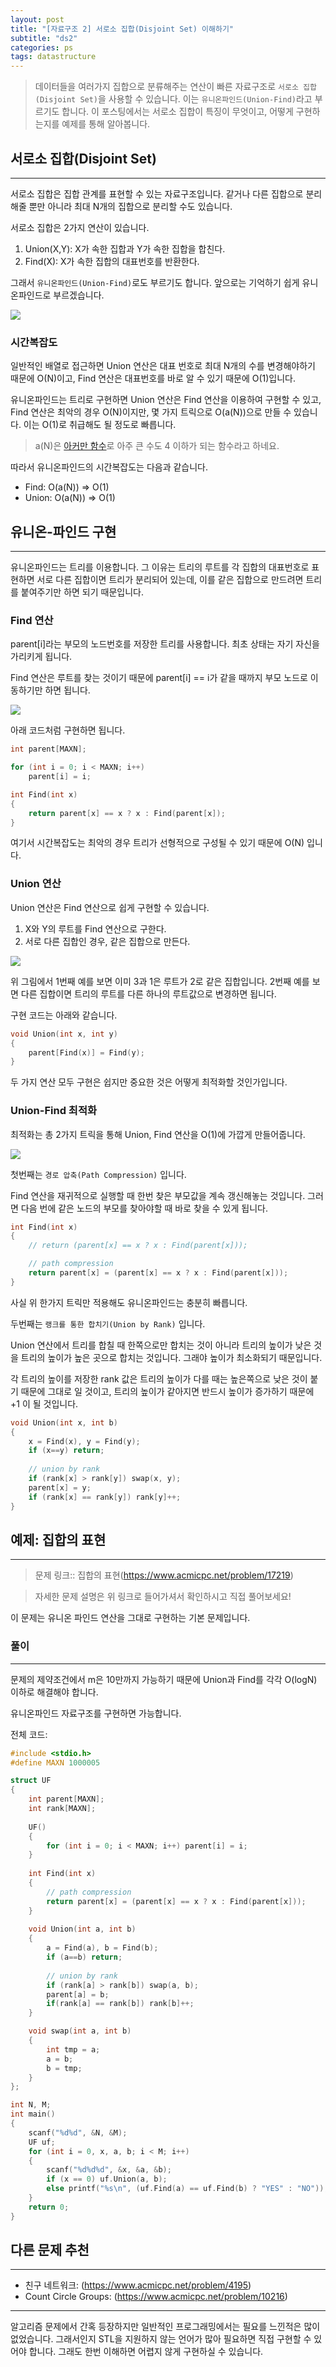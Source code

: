 ```yaml
---
layout: post
title: "[자료구조 2] 서로소 집합(Disjoint Set) 이해하기"
subtitle: "ds2"
categories: ps
tags: datastructure
---
```


> 데이터들을 여러가지 집합으로 분류해주는 연산이 빠른 자료구조로 `서로소 집합(Disjoint Set)`을 사용할 수 있습니다. 이는 `유니온파인드(Union-Find)`라고 부르기도 합니다.
> 이 포스팅에서는 서로소 집합이 특징이 무엇이고, 어떻게 구현하는지를 예제를 통해 알아봅니다.

## 서로소 집합(Disjoint Set)
---

서로소 집합은 집합 관계를 표현할 수 있는 자료구조입니다. 같거나 다른 집합으로 분리해줄 뿐만 아니라 최대 N개의 집합으로 분리할 수도 있습니다.

서로소 집합은 2가지 연산이 있습니다.

1. Union(X,Y): X가 속한 집합과 Y가 속한 집합을 합친다.
2. Find(X): X가 속한 집합의 대표번호를 반환한다.

그래서 `유니온파인드(Union-Find)`로도 부르기도 합니다. 앞으로는 기억하기 쉽게 유니온파인드로 부르겠습니다.

![](https://laboputer.github.io/assets/img/algorithm/ds/09_uf1.PNG)

### 시간복잡도

일반적인 배열로 접근하면 Union 연산은 대표 번호로 최대 N개의 수를 변경해야하기 때문에 O(N)이고, Find 연산은 대표번호를 바로 알 수 있기 때문에 O(1)입니다. 

유니온파인드는 트리로 구현하면 Union 연산은 Find 연산을 이용하여 구현할 수 있고, Find 연산은 최악의 경우 O(N)이지만, 몇 가지 트릭으로 O(a(N))으로 만들 수 있습니다. 이는 O(1)로 취급해도 될 정도로 빠릅니다.

> a(N)은 [아커만 함수](https://ko.wikipedia.org/wiki/%EC%95%84%EC%BB%A4%EB%A7%8C_%ED%95%A8%EC%88%98)로 아주 큰 수도 4 이하가 되는 함수라고 하네요.

따라서 유니온파인드의 시간복잡도는 다음과 같습니다.
- Find: O(a(N)) => O(1)
- Union: O(a(N)) => O(1)

## 유니온-파인드 구현
---

유니온파인드는 트리를 이용합니다. 그 이유는 트리의 루트를 각 집합의 대표번호로 표현하면 서로 다른 집합이면 트리가 분리되어 있는데, 이를 같은 집합으로 만드려면 트리를 붙여주기만 하면 되기 때문입니다.

### Find 연산

parent[i]라는 부모의 노드번호를 저장한 트리를 사용합니다. 최초 상태는 자기 자신을 가리키게 됩니다.

Find 연산은 루트를 찾는 것이기 때문에 parent[i] == i가 같을 때까지 부모 노드로 이동하기만 하면 됩니다.

![](https://laboputer.github.io/assets/img/algorithm/ds/09_uf2.PNG)

아래 코드처럼 구현하면 됩니다.
```C
int parent[MAXN];

for (int i = 0; i < MAXN; i++) 
    parent[i] = i; 

int Find(int x) 
{ 
    return parent[x] == x ? x : Find(parent[x]); 
}
```

여기서 시간복잡도는 최악의 경우 트리가 선형적으로 구성될 수 있기 때문에 O(N) 입니다.

### Union 연산

Union 연산은 Find 연산으로 쉽게 구현할 수 있습니다.

1. X와 Y의 루트를 Find 연산으로 구한다.
2. 서로 다른 집합인 경우, 같은 집합으로 만든다.

![](https://laboputer.github.io/assets/img/algorithm/ds/09_uf3.PNG)

위 그림에서 1번째 예를 보면 이미 3과 1은 루트가 2로 같은 집합입니다. 2번째 예를 보면 다른 집합이면 트리의 루트를 다른 하나의 루트값으로 변경하면 됩니다.

구현 코드는 아래와 같습니다.
```C
void Union(int x, int y) 
{ 
    parent[Find(x)] = Find(y); 
}
```

두 가지 연산 모두 구현은 쉽지만 중요한 것은 어떻게 최적화할 것인가입니다.

### Union-Find 최적화

최적화는 총 2가지 트릭을 통해 Union, Find 연산을 O(1)에 가깝게 만들어줍니다.

![](https://laboputer.github.io/assets/img/algorithm/ds/09_uf4.PNG)

첫번째는 `경로 압축(Path Compression)` 입니다.

Find 연산을 재귀적으로 실행할 때 한번 찾은 부모값을 계속 갱신해놓는 것입니다. 그러면 다음 번에 같은 노드의 부모를 찾아야할 때 바로 찾을 수 있게 됩니다.

```C
int Find(int x) 
{ 
    // return (parent[x] == x ? x : Find(parent[x]));

    // path compression
    return parent[x] = (parent[x] == x ? x : Find(parent[x])); 
}
```

사실 위 한가지 트릭만 적용해도 유니온파인드는 충분히 빠릅니다.

두번째는 `랭크를 통한 합치기(Union by Rank)` 입니다.

Union 연산에서 트리를 합칠 때 한쪽으로만 합치는 것이 아니라 트리의 높이가 낮은 것을 트리의 높이가 높은 곳으로 합치는 것입니다. 그래야 높이가 최소화되기 때문입니다.

각 트리의 높이를 저장한 rank 값은 트리의 높이가 다를 때는 높은쪽으로 낮은 것이 붙기 때문에 그대로 일 것이고, 트리의 높이가 같아지면 반드시 높이가 증가하기 때문에 +1 이 될 것입니다.

```C
void Union(int x, int b) 
{ 
    x = Find(x), y = Find(y);
    if (x==y) return;
    
    // union by rank
    if (rank[x] > rank[y]) swap(x, y);
    parent[x] = y;
    if (rank[x] == rank[y]) rank[y]++;
}
```

## 예제: 집합의 표현
---

> 문제 링크:: 집합의 표현(https://www.acmicpc.net/problem/17219)

> 자세한 문제 설명은 위 링크로 들어가셔서 확인하시고 직접 풀어보세요!

이 문제는 유니온 파인드 연산을 그대로 구현하는 기본 문제입니다.

### 풀이
---

문제의 제약조건에서 m은 10만까지 가능하기 때문에 Union과 Find를 각각 O(logN) 이하로 해결해야 합니다.

유니온파인드 자료구조를 구현하면 가능합니다.

전체 코드:

```C
#include <stdio.h>
#define MAXN 1000005

struct UF
{
    int parent[MAXN];
    int rank[MAXN];
	
    UF() 
    { 
        for (int i = 0; i < MAXN; i++) parent[i] = i; 
    }
    
    int Find(int x) 
    {
        // path compression
        return parent[x] = (parent[x] == x ? x : Find(parent[x])); 
    }
    
    void Union(int a, int b) 
    { 
        a = Find(a), b = Find(b);
        if (a==b) return;
        
        // union by rank
        if (rank[a] > rank[b]) swap(a, b);
        parent[a] = b;
        if(rank[a] == rank[b]) rank[b]++;
    }

    void swap(int a, int b)
    {
        int tmp = a;
        a = b;
        b = tmp;
    }
};

int N, M;
int main()
{
	scanf("%d%d", &N, &M);
	UF uf;
	for (int i = 0, x, a, b; i < M; i++)
	{
		scanf("%d%d%d", &x, &a, &b);
        if (x == 0) uf.Union(a, b);
		else printf("%s\n", (uf.Find(a) == uf.Find(b) ? "YES" : "NO"));
	}
	return 0;
}
```

## 다른 문제 추천
---

- 친구 네트워크: (https://www.acmicpc.net/problem/4195)
- Count Circle Groups: (https://www.acmicpc.net/problem/10216)

---

알고리즘 문제에서 간혹 등장하지만 일반적인 프로그래밍에서는 필요를 느낀적은 많이 없었습니다. 그래서인지 STL을 지원하지 않는 언어가 많아 필요하면 직접 구현할 수 있어야 합니다. 그래도 한번 이해하면 어렵지 않게 구현하실 수 있습니다.